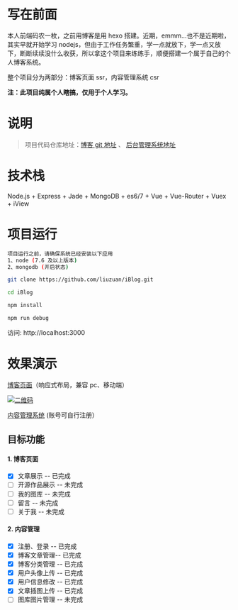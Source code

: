 # 写在前面

本人前端码农一枚，之前用博客是用 hexo 搭建。近期，emmm...也不是近期啦，其实早就开始学习 nodejs，但由于工作任务繁重，学一点就放下，学一点又放下，断断续续没什么收获，所以拿这个项目来练练手，顺便搭建一个属于自己的个人博客系统。

整个项目分为两部分：博客页面 ssr，内容管理系统 csr

**注：此项目纯属个人瞎搞，仅用于个人学习。**

# 说明

> 项目代码仓库地址：[博客 git 地址](https://github.com/liuzuan/iBlog) 、 [后台管理系统地址](https://github.com/liuzuan/iBlog-CMS)

# 技术栈

Node.js + Express + Jade + MongoDB + es6/7 + Vue + Vue-Router + Vuex + iView

# 项目运行

```bash
项目运行之前，请确保系统已经安装以下应用
1、node (7.6 及以上版本)
2、mongodb (开启状态)
```

```bash
git clone https://github.com/liuzuan/iBlog.git

cd iBlog

npm install

npm run debug

```
访问: http://localhost:3000

# 效果演示

[博客页面](http://blog.liuzuann.com)（响应式布局，兼容 pc、移动端）


[![二维码](http://cdn.liuzuann.com/qrcode-blog.png-thin)](http://blog.liuzuann.com)


[内容管理系统](http://blog.liuzuann.com/CMS) (账号可自行注册）

## 目标功能

#### 1. 博客页面

-   [x] 文章展示 -- 已完成
-   [ ] 开源作品展示 -- 未完成
-   [ ] 我的图库 -- 未完成
-   [ ] 留言 -- 未完成
-   [ ] 关于我 -- 未完成

#### 2. 内容管理

-   [x] 注册、登录 -- 已完成
-   [x] 博客文章管理-- 已完成
-   [x] 博客分类管理 -- 已完成
-   [x] 用户头像上传 -- 已完成
-   [x] 用户信息修改 -- 已完成
-   [x] 文章插图上传 -- 已完成
-   [ ] 图库图片管理 -- 未完成
